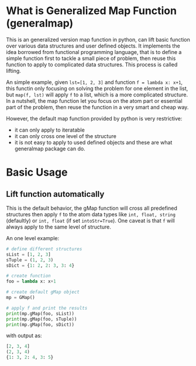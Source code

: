 # What is Generalized Map Function (generalmap)
This is an generalized version map function in python, can lift basic function over various data structures and user defined objects. It implements the idea borrowed from functional programming language, that is to define a simple function first to tackle a small piece of problem, then reuse this function to apply to complicated data structures. This process is called lifting.

An simple example, given `lst=[1, 2, 3]` and function `f = lambda x: x+1`, this functin only focusing on solving the problem for one element in the list, but `map(f, lst)` will apply `f` to a list, which is a more complicated structure. In a nutshell, the map function let you focus on the atom part or essential part of the problem, then reuse the function in a very smart and cheap way.

However, the default map function provided by python is very restrictive:
* it can only apply to iteratable
* it can only cross one level of the structure
* it is not easy to apply to used defined objects
and these are what generalmap package can do.

# Basic Usage
## Lift function automatically
This is the default behavior, the gMap function will cross all predefined structures then apply `f` to the atom data types like `int, float, string` (defaultly) or `int, float` (if set `intoStr=True`). One caveat is that `f` will always apply to the same level of structure.

An one level example:
```python
# define different structures
sList = [1, 2, 3]
sTuple = (1, 2, 3)
sDict = {1: 2, 2: 3, 3: 4}

# create function
foo = lambda x: x+1

# create default gMap object
mp = GMap()

# apply f and print the results
print(mp.gMap(foo, sList))
print(mp.gMap(foo, sTuple))
print(mp.gMap(foo, sDict))
```
with output as:
```python
[2, 3, 4]
(2, 3, 4)
{1: 3, 2: 4, 3: 5}
```
